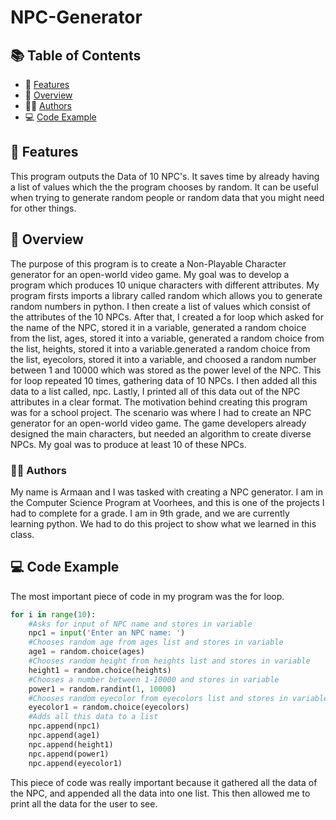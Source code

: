 # NPC-Generator

## 📚 Table of Contents

- 🌟 [Features](#-features)
- 📜 [Overview](#-overview)
- 👨‍💻 [Authors](#-authors)
- 💻 [Code Example](#-code-example)

## 🌟 Features

This program outputs the Data of 10 NPC's. It saves time by already having a list of values
which the the program chooses by random. It can be useful when trying to generate
random people or random data that you might need for other things.

## 📜 Overview

The purpose of this program is to create a Non-Playable Character generator for an open-world video game.
My goal was to develop a program which produces 10 unique characters with different attributes. My 
program firsts imports a library called random which allows you to generate random numbers in python.
I then create a list of values which consist of the attributes of the 10 NPCs. After that, I created
a for loop which asked for the name of the NPC, stored it in a variable, generated a random choice
from the list, ages, stored it into a variable, generated a random choice from the list, heights, 
stored it into a variable.generated a random choice from the list, eyecolors, stored it into a variable,
and choosed a random number between 1 and 10000 which was stored as the power level of the NPC. This for
loop repeated 10 times, gathering data of 10 NPCs. I then added all this data to a list called, npc. Lastly,
I printed all of this data out of the NPC attributes in a clear format. The motivation behind creating this
program was for a school project. The scenario was where I had to create an NPC generator for an open-world
video game. The game developers already designed the main characters, but needed an algorithm to create
diverse NPCs. My goal was to produce at least 10 of these NPCs.

### 👨‍💻 Authors

My name is Armaan and I was tasked with creating a NPC generator. I am in the Computer Science Program at
Voorhees, and this is one of the projects I had to complete for a grade. I am in 9th grade, and we are 
currently learning python. We had to do this project to show what we learned in this class.

## 💻 Code Example

The most important piece of code in my program was the for loop.

```python
for i in range(10):
    #Asks for input of NPC name and stores in variable
    npc1 = input('Enter an NPC name: ')
    #Chooses random age from ages list and stores in variable
    age1 = random.choice(ages)
    #Chooses random height from heights list and stores in variable
    height1 = random.choice(heights)
    #Chooses a number between 1-10000 and stores in variable
    power1 = random.randint(1, 10000)
    #Chooses random eyecolor from eyecolors list and stores in variable
    eyecolor1 = random.choice(eyecolors)
    #Adds all this data to a list
    npc.append(npc1)
    npc.append(age1)
    npc.append(height1)
    npc.append(power1)
    npc.append(eyecolor1)
```

This piece of code was really important because it gathered all the data of the NPC, and
appended all the data into one list. This then allowed me to print all the data for
the user to see.
